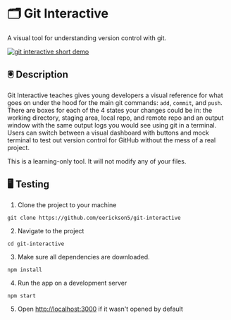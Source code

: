 # 🗂 Git Interactive

A visual tool for understanding version control with git.

[![git interactive short demo](https://img.youtube.com/vi/jlb_CND8R0Y/0.jpg)](https://youtu.be/jlb_CND8R0Y)

## 🖲 Description

Git Interactive teaches gives young developers a visual reference for what goes on under the hood for the main git commands: `add`, `commit`, and `push`.  There are boxes for each of the 4 states your changes could be in: the working directory, staging area, local repo, and remote repo and an output window with the same output logs you would see using git in a terminal.  Users can switch between a visual dashboard with buttons and mock terminal to test out version control for GitHub without the mess of a real project.

This is a learning-only tool.  It will not modify any of your files.

## 🖥 Testing

1. Clone the project to your machine
```
git clone https://github.com/eerickson5/git-interactive
```
 2. Navigate to the project
 ```
 cd git-interactive
 ```
 3. Make sure all dependencies are downloaded.
 ```
 npm install
 ```
 4. Run the app on a development server
 ```
 npm start
 ```
 5. Open [http://localhost:3000](http://localhost:3000) if it wasn't opened by default
 
